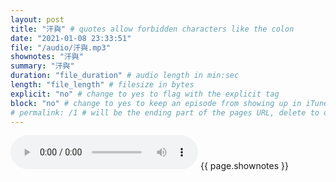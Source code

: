 ```yaml
---
layout: post
title: "汗與" # quotes allow forbidden characters like the colon
date: "2021-01-08 23:33:51"
file: "/audio/汗與.mp3"
shownotes: "汗與"
summary: "汗與"
duration: "file_duration" # audio length in min:sec
length: "file_length" # filesize in bytes
explicit: "no" # change to yes to flag with the explicit tag
block: "no" # change to yes to keep an episode from showing up in iTunes
# permalink: /1 # will be the ending part of the pages URL, delete to default to the title
---
```


<audio controls>
<source src="{{site.url}}{{site.baseurl}}{{ page.file }}" type="audio/x-mp3">
Your browser does not support the audio element.
</audio>
{{ page.shownotes }}
